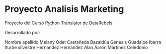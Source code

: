 # Proyecto Analisis Marketing
Proyecto del Curso Python Translator de DataRebels

Desarrollado por:

Nombre	apellido
Melany	Odet Castañeda Bazaldúa
Genesis	Guadalpe Ibarra Iturbe
silvestre	Hernandez Hernandez
Alan Aarón	Martinez Celedonio

